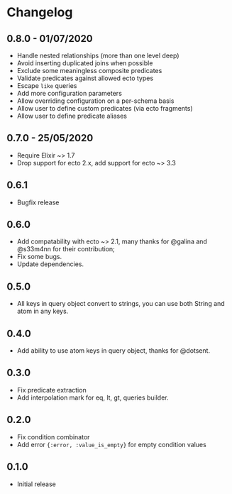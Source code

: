 # Changelog

## 0.8.0 - 01/07/2020
 * Handle nested relationships (more than one level deep)
 * Avoid inserting duplicated joins when possible
 * Exclude some meaningless composite predicates
 * Validate predicates against allowed ecto types
 * Escape `like` queries
 * Add more configuration parameters
 * Allow overriding configuration on a per-schema basis
 * Allow user to define custom predicates (via ecto fragments)
 * Allow user to define predicate aliases

## 0.7.0 - 25/05/2020
 * Require Elixir ~> 1.7
 * Drop support for ecto 2.x, add support for ecto ~> 3.3

## 0.6.1
 * Bugfix release

## 0.6.0
 * Add compatability with ecto ~> 2.1, many thanks for @galina and @s33m4nn for their contribution;
 * Fix some bugs.
 * Update dependencies.

## 0.5.0
 * All keys in query object convert to strings, you can use both String and atom in any keys.

## 0.4.0
 * Add ability to use atom keys in query object, thanks for @dotsent.

## 0.3.0
 * Fix predicate extraction
 * Add interpolation mark for eq, lt, gt, queries builder.

## 0.2.0
 * Fix condition combinator
 * Add error `{:error, :value_is_empty}` for empty condition values

## 0.1.0
 * Initial release
